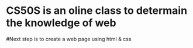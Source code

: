 # CS50S is an oline class to determain the knowledge of web 
#Next step is to create a web page using html & css
